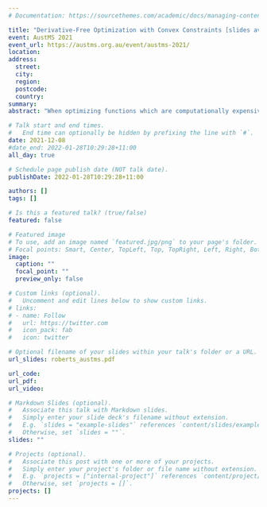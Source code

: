 ```yaml
---
# Documentation: https://sourcethemes.com/academic/docs/managing-content/

title: "Derivative-Free Optimization with Convex Constraints [slides available]"
event: AustMS 2021
event_url: https://austms.org.au/event/austms-2021/
location:
address:
  street:
  city:
  region:
  postcode:
  country:
summary:
abstract: "When optimizing functions which are computationally expensive and/or noisy, gradient information is often impractical to obtain or inaccurate. As a result, so-called 'derivative-free' optimization (DFO) methods are a suitable alternative. In this talk, I will show how existing methods for interpolation-based DFO can be extended to nonconvex problems with convex constraints, accessed only through projections. I will introduce a worst-case complexity analysis and show how existing geometric considerations of model accuracy (from the unconstrained setting) can be generalized to the constrained case. I will then show numerical results in the case of nonlinear least-squares optimization. This is joint work with Matthew Hough (University of Queensland and University of Waterloo)."

# Talk start and end times.
#   End time can optionally be hidden by prefixing the line with `#`.
date: 2021-12-08
#date_end: 2022-01-28T10:29:28+11:00
all_day: true

# Schedule page publish date (NOT talk date).
publishDate: 2022-01-28T10:29:28+11:00

authors: []
tags: []

# Is this a featured talk? (true/false)
featured: false

# Featured image
# To use, add an image named `featured.jpg/png` to your page's folder. 
# Focal points: Smart, Center, TopLeft, Top, TopRight, Left, Right, BottomLeft, Bottom, BottomRight.
image:
  caption: ""
  focal_point: ""
  preview_only: false

# Custom links (optional).
#   Uncomment and edit lines below to show custom links.
# links:
# - name: Follow
#   url: https://twitter.com
#   icon_pack: fab
#   icon: twitter

# Optional filename of your slides within your talk's folder or a URL.
url_slides: roberts_austms.pdf

url_code:
url_pdf:
url_video:

# Markdown Slides (optional).
#   Associate this talk with Markdown slides.
#   Simply enter your slide deck's filename without extension.
#   E.g. `slides = "example-slides"` references `content/slides/example-slides.md`.
#   Otherwise, set `slides = ""`.
slides: ""

# Projects (optional).
#   Associate this post with one or more of your projects.
#   Simply enter your project's folder or file name without extension.
#   E.g. `projects = ["internal-project"]` references `content/project/deep-learning/index.md`.
#   Otherwise, set `projects = []`.
projects: []
---
```

